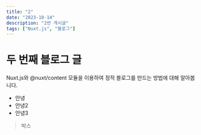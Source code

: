 ```yaml
---
title: "2"
date: "2023-10-14"
description: "2번 게시글"
tags: ["Nuxt.js", "블로그"]
---
```


# 두 번째 블로그 글

Nuxt.js와 @nuxt/content 모듈을 이용하여 정적 블로그를 만드는 방법에 대해 알아봅니다.

- 안녕
- 안녕2
- 안녕3

> 박스
